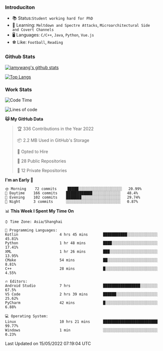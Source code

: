 ### Introduciton

- 📚 Status:`Student working hard for PhD`
- 🔎 Learning: `Meltdown and Spectre Attacks`, `Microarchitectural Side and Covert Channels`
- 🖥️ Languages: `C/C++`, `Java`, `Python`, `Vue.js`
- ⚽ Like: `Football`, `Reading`

### Github Stats

[![iamywang's github stats](https://github-readme-stats.vercel.app/api?username=iamywang&count_private=true&show_icons=true)]()

[![Top Langs](https://github-readme-stats.vercel.app/api/top-langs/?username=iamywang&layout=compact)]()

### Work Stats

<!--START_SECTION:waka-->
![Code Time](http://img.shields.io/badge/Code%20Time-312%20hrs%2048%20mins-blue)

![Lines of code](https://img.shields.io/badge/From%20Hello%20World%20I%27ve%20Written--40%20Thousand%20lines%20of%20code-blue)

**🐱 My GitHub Data** 

> 🏆 336 Contributions in the Year 2022
 > 
> 📦 2.2 MB Used in GitHub's Storage 
 > 
> 💼 Opted to Hire
 > 
> 📜 28 Public Repositories 
 > 
> 🔑 12 Private Repositories  
 > 
**I'm an Early 🐤** 

```text
🌞 Morning    72 commits     █████░░░░░░░░░░░░░░░░░░░░   20.99% 
🌆 Daytime    166 commits    ████████████░░░░░░░░░░░░░   48.4% 
🌃 Evening    102 commits    ███████░░░░░░░░░░░░░░░░░░   29.74% 
🌙 Night      3 commits      ░░░░░░░░░░░░░░░░░░░░░░░░░   0.87%

```


📊 **This Week I Spent My Time On** 

```text
⌚︎ Time Zone: Asia/Shanghai

💬 Programming Languages: 
Kotlin                   4 hrs 45 mins       ███████████░░░░░░░░░░░░░░   45.81% 
Python                   1 hr 48 mins        ████░░░░░░░░░░░░░░░░░░░░░   17.41% 
XML                      1 hr 26 mins        ███░░░░░░░░░░░░░░░░░░░░░░   13.95% 
CMake                    54 mins             ██░░░░░░░░░░░░░░░░░░░░░░░   8.81% 
C++                      28 mins             █░░░░░░░░░░░░░░░░░░░░░░░░   4.55%

🔥 Editors: 
Android Studio           7 hrs               █████████████████░░░░░░░░   67.5% 
VS Code                  2 hrs 39 mins       ██████░░░░░░░░░░░░░░░░░░░   25.62% 
PyCharm                  42 mins             █░░░░░░░░░░░░░░░░░░░░░░░░   6.88%

💻 Operating System: 
Linux                    10 hrs 21 mins      █████████████████████████   99.77% 
Windows                  1 min               ░░░░░░░░░░░░░░░░░░░░░░░░░   0.23%

```


 Last Updated on 15/05/2022 07:19:04 UTC
<!--END_SECTION:waka-->
